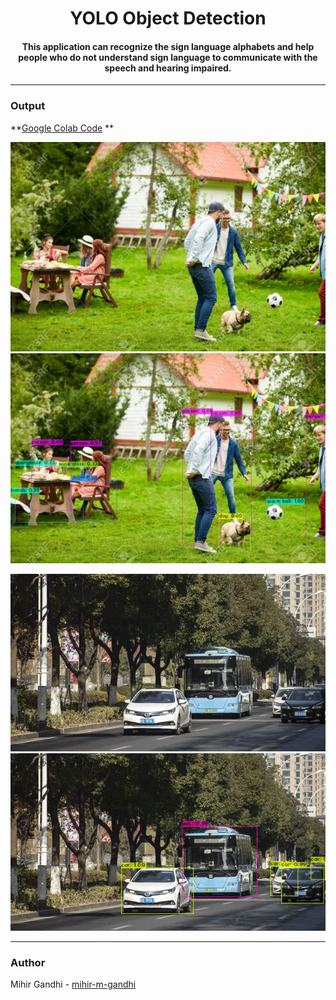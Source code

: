 <h1 align="center">YOLO Object Detection</h1>

<div align="center">
  
<h4>This application can recognize the sign language alphabets and help people who do not understand sign language to communicate with the speech and hearing impaired.</h4>
 
</div>

-----------------------------------------
### Output

**[Google Colab Code](https://colab.research.google.com/drive/1EDJG3GIM8i-l_7-Y2g_YvR1nYmAn35sb?usp=sharing) **

<p align="center">
    <img src="./images/test1.jpg">
    <img src="./images/output1.jpg">
</p>

<p align="center">
    <img src="./images/test2.jpg">
    <img src="./images/output2.jpg">
</p>

------------------------------------------
### Author

Mihir Gandhi - [mihir-m-gandhi](https://github.com/mihir-m-gandhi)
